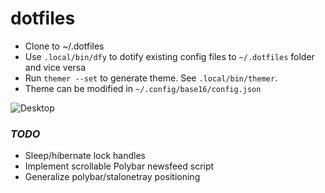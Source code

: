 # dotfiles

- Clone to ~/.dotfiles
- Use `.local/bin/dfy` to dotify existing config files to `~/.dotfiles` folder and vice versa
- Run `themer --set` to generate theme. See `.local/bin/themer`.
- Theme can be modified in `~/.config/base16/config.json`

![Desktop](https://i.imgur.com/nbLKfxU.jpeg)

### *TODO*
- Sleep/hibernate lock handles
- Implement scrollable Polybar newsfeed script
- Generalize polybar/stalonetray positioning

